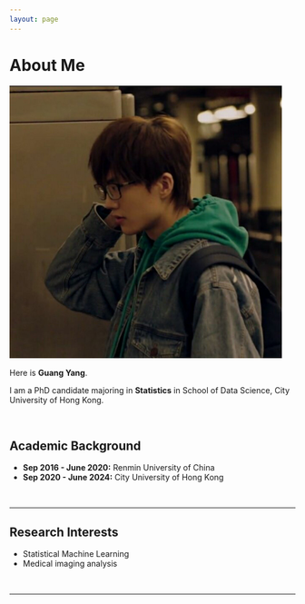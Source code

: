 ```yaml
---
layout: page
---
```


# About Me

<img src="https://github.com/YLKnight/YLKnight.github.io/blob/main/Icon.jpg" class="floatpic" width="480" height="480">

Here is **Guang Yang**.

I am a PhD candidate majoring in **Statistics** in School of Data Science, City University of Hong Kong.

<br>

## Academic Background

- **Sep 2016 - June 2020:** Renmin University of China
- **Sep 2020 - June 2024:** City University of Hong Kong

<br>

---

## Research Interests

- Statistical Machine Learning
- Medical imaging analysis

<br>

---
